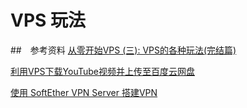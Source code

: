 # VPS 玩法

##　参考资料
[从零开始VPS (三): VPS的各种玩法(完结篇)](https://jecvay.com/2015/01/learning-vps-3.html)

[利用VPS下载YouTube视频并上传至百度云网盘](http://www.typemylife.com/use-vps-download-videos-from-youtube-upload-to-baidu-cloud/)

[使用 SoftEther VPN Server 搭建VPN](http://www.jianshu.com/p/ea7ee822e61a)